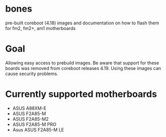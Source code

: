 # bones
pre-built coreboot (4.18) images and documentation on how to flash them for fm2, fm2+, am1 motherboards 

# Goal
Allowing easy access to prebuild images. Be aware that support for these boards was removed from coreboot releases 4.19. Using these images can cause security problems.

# Currently supported motherboards
* ASUS A88XM-E
* ASUS F2A85-M
* ASUS F2A85-M2
* ASUS F2A85-M PRO
* Asus ASUS F2A85-M LE
